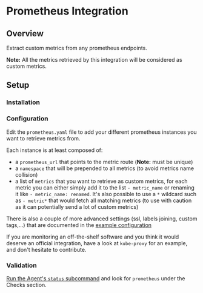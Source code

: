 # Prometheus Integration

## Overview

Extract custom metrics from any prometheus endpoints.

**Note:** All the metrics retrieved by this integration will be considered as custom metrics.

## Setup

### Installation

### Configuration

Edit the `prometheus.yaml` file to add your different prometheus instances you want to retrieve metrics from.

Each instance is at least composed of:

* a `prometheus_url` that points to the metric route (**Note:** must be unique)
* a `namespace` that will be prepended to all metrics (to avoid metrics name collision)
* a list of `metrics` that you want to retrieve as custom metrics, for each metric you can either simply add it to the list `- metric_name` or renaming it like `- metric_name: renamed`. It's also possible to use a `*` wildcard such as `- metric*` that would fetch all matching metrics (to use with caution as it can potentially send a lot of custom metrics)

There is also a couple of more advanced settings (ssl, labels joining, custom tags,...) that are documented in the [example configuration](https://github.com/DataDog/integrations-core/blob/master/prometheus/conf.yaml.example)

If you are monitoring an off-the-shelf software and you think it would deserve an official integration, have a look at `kube-proxy` for an example, and don't hesitate to contribute.

### Validation

[Run the Agent's `status` subcommand][1] and look for `prometheus` under the Checks section.

[1]: https://docs.datadoghq.com/agent/faq/agent-status-and-information/
